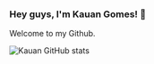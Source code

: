 ### Hey guys, I'm Kauan Gomes! 🚀
 Welcome to my Github.

![Kauan GitHub stats](https://github-readme-stats.vercel.app/api?username=Ipseitycode&show_icons=true&theme=dracula)

